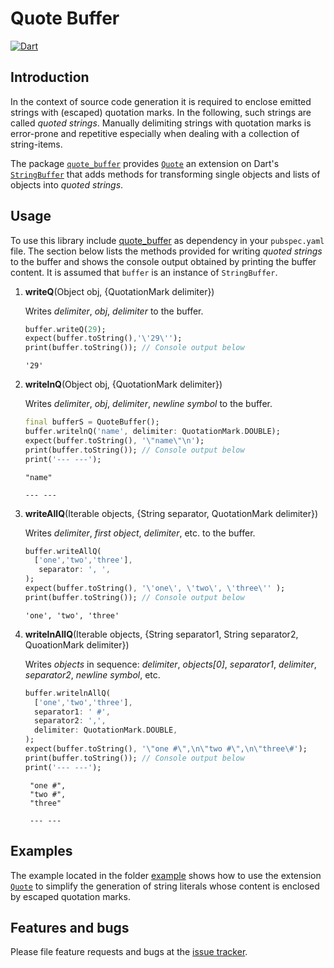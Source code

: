# Quote Buffer
[![Dart](https://github.com/simphotonics/quote_buffer/actions/workflows/dart.yml/badge.svg)](https://github.com/simphotonics/quote_buffer/actions/workflows/dart.yml)

## Introduction

In the context of source code generation it is required to enclose emitted strings with
(escaped) quotation marks. In the following, such strings are called *quoted strings*.
Manually delimiting strings with quotation marks is error-prone
and repetitive especially when dealing with a collection of string-items.

The package [`quote_buffer`][quote_buffer] provides [`Quote`][Quote]
an extension on Dart's [`StringBuffer`][StringBuffer] that adds  methods for
transforming single objects and lists of objects into *quoted strings*.

## Usage

To use this library include [quote_buffer] as dependency in your `pubspec.yaml` file.
The section below lists the methods provided for writing *quoted strings* to the
buffer and shows the console output obtained by printing the buffer content.
It is assumed that `buffer` is an instance of `StringBuffer`.
1. **writeQ**(Object obj, {QuotationMark delimiter})

    Writes *delimiter*, *obj*, *delimiter* to the buffer.
    ```Dart
    buffer.writeQ(29);
    expect(buffer.toString(),'\'29\'');
    print(buffer.toString()); // Console output below
    ```
    ```Console
    '29'
    ```

2. **writelnQ**(Object obj, {QuotationMark delimiter})

    Writes *delimiter*, *obj*, *delimiter*, *newline symbol* to the buffer.
    ```Dart
    final bufferS = QuoteBuffer();
    buffer.writelnQ('name', delimiter: QuotationMark.DOUBLE);
    expect(buffer.toString(), '\"name\"\n');
    print(buffer.toString()); // Console output below
    print('--- ---');
    ```
    ```Console
    "name"

    --- ---
    ```
3. **writeAllQ**(Iterable objects, {String separator, QuotationMark delimiter})

    Writes *delimiter*, *first object*, *delimiter*, etc. to the buffer.
    ```Dart
    buffer.writeAllQ(
      ['one','two','three'],
       separator: ', ',
    );
    expect(buffer.toString(), '\'one\', \'two\', \'three\'' );
    print(buffer.toString()); // Console output below
    ```
    ```Console
    'one', 'two', 'three'
    ```

4. **writelnAllQ**(Iterable objects, {String separator1, String separator2, QuoationMark delimiter})

    Writes *objects* in sequence: *delimiter*, *objects[0]*, *separator1*, *delimiter*, *separator2*, *newline symbol*, etc.
    ```Dart
    buffer.writelnAllQ(
      ['one','two','three'],
      separator1: ' #',
      separator2: ',',
      delimiter: QuotationMark.DOUBLE,
    );
    expect(buffer.toString(), '\"one #\",\n\"two #\",\n\"three\#');
    print(buffer.toString()); // Console output below
    print('--- ---');
    ```
    ```Console
     "one #",
     "two #",
     "three"

     --- ---
    ```

## Examples

The example located in the folder [example] shows how to use the extension [`Quote`][Quote] to simplify the generation of string literals whose content is enclosed by escaped quotation marks.

## Features and bugs

Please file feature requests and bugs at the [issue tracker].

[issue tracker]: https://github.com/simphotonics/quote_buffer/issues

[example]: https://github.com/simphotonics/quote_buffer/tree/main/example

[quote_buffer]: https://pub.dev/packages/quote_buffer

[Quote]: https://pub.dev/documentation/quote_buffer/latest/quote_buffer/Quote.html

[StringBuffer]: https://api.dart.dev/stable/latest/dart-core/StringBuffer-class.html